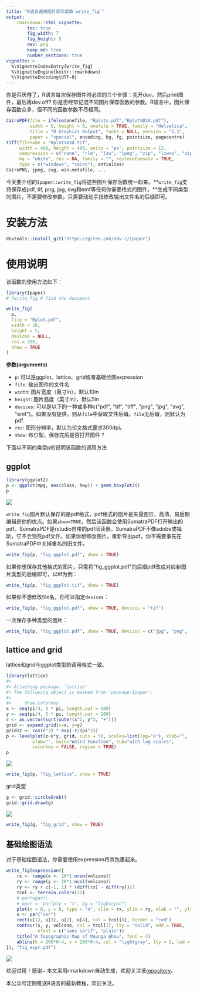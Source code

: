 ```yaml
---
title: "R语言通用图片保存函数`write_fig`"
output: 
    rmarkdown::html_vignette:
        toc: true
        fig_width: 7
        fig_height: 5
        dev: png
        keep_md: true
        number_sections: true
vignette: >
  %\VignetteIndexEntry{write_fig}
  %\VignetteEngine{knitr::rmarkdown}
  %\VignetteEncoding{UTF-8}
---
```




你是否厌倦了，R语言每次保存图件时必须的三个步骤：先开dev，然后print图件，最后再dev.off?
你是否经常记混不同图片保存函数的参数。R语言中，图片保存函数众多，但不同的函数参数不尽相同。
```r
CairoPDF(file = ifelse(onefile, "Rplots.pdf","Rplot%03d.pdf"),
         width = 6, height = 6, onefile = TRUE, family = "Helvetica",
         title = "R Graphics Output", fonts = NULL, version = "1.1",
         paper = "special", encoding, bg, fg, pointsize, pagecentre)
tiff(filename = "Rplot%03d.tif",
     width = 480, height = 480, units = "px", pointsize = 12,
     compression = c("none", "rle", "lzw", "jpeg", "zip", "lzw+p", "zip+p"),
     bg = "white", res = NA, family = "", restoreConsole = TRUE,
     type = c("windows", "cairo"), antialias)
CairoPNG, jpeg, svg, win.metafile, ...
```

今天要介绍的`Ipaper::write_fig`将这些图片保存函数统一起来。**`write_fig`支持保存成pdf, tif, png, jpg, svg和emf等任何你需要格式的图件。**生成不同类型的图片，不需要修改参数，只需要动动手指修改输出文件名的后缀即可。

# 安装方法


```r
devtools::install_git("https://gitee.com/adv-r/Ipaper")
```

# 使用说明
该函数的使用方法如下：


```r
library(Ipaper)
# ?write_fig # find the document
```


```r
write_fig(
  p,
  file = "Rplot.pdf",
  width = 10,
  height = 5,
  devices = NULL,
  res = 300,
  show = TRUE
)
```

**参数(arguments)**

* `p`: 可以是ggplot、lattice、grid或者基础绘图expression
* `file`: 输出图件的文件名
* `width`: 图片宽度（英寸in），默认10in
* `height`: 图片高度（英寸in），默认5in
* `devices`: 可以是以下的一种或多种c("pdf", "tif", "tiff", "png", "jpg", "svg", "emf")。如果没有提供，则从`file`中获取文件后缀。`file`无后缀，则默认为pdf.
* `res`: 图形分辨率，默认为论文格式要求300dpi。
* `show`: 布尔型，保存完后是否打开图件？

下面以不同的类型p的说明该函数的调用方法

## ggplot


```r
library(ggplot2)
p <- ggplot(mpg, aes(class, hwy)) + geom_boxplot2()
p
```

![](write_fig_files/figure-html/unnamed-chunk-4-1.png)<!-- -->

`write_fig`图片默认保存的是pdf格式，pdf格式的图片是矢量图形，高清、易后期编辑是他的优点。如果`show=TRUE`，然后该函数会使用SumatraPDF打开输出的pdf。SumatraPDF是rstudio自带的pdf阅读器。SumatraPDF不像adobe或福昕，它不会锁死pdf文件。如果你想修改图片，重新导出pdf，你不需要事先在SumatraPDF中关掉重名的旧文件。


```r
write_fig(p, "fig_ggplot.pdf", show = TRUE)
```

如果你想保存其他格式的图片，只需将"fig_ggplot.pdf"的后缀pdf改成对应新图片类型的后缀即可，以tif为例：
```r
write_fig(p, "fig_ggplot.tif", show = TRUE)
```

如果你不想修改file名，你可以指定`devices`：
```r
write_fig(p, "fig_ggplot.pdf", show = TRUE, devices = "tif")
```

一次保存多种类型的图片：
```r
write_fig(p, "fig_ggplot.pdf", show = TRUE, devices = c("jpg", "png", "svg", "pdf", "tif", "emf"))
```

## lattice and grid

lattice和grid与ggplot类型的调用格式一致。

```r
library(lattice)
#> 
#> Attaching package: 'lattice'
#> The following object is masked from 'package:Ipaper':
#> 
#>     draw.colorkey
x <- seq(pi/4, 5 * pi, length.out = 100)
y <- seq(pi/4, 5 * pi, length.out = 100)
r <- as.vector(sqrt(outer(x^2, y^2, "+")))
grid <- expand.grid(x=x, y=y)
grid$z <- cos(r^2) * exp(-r/(pi^3))
p <- levelplot(z~x*y, grid, cuts = 50, scales=list(log="e"), xlab="",
          ylab="", main="Weird Function", sub="with log scales",
          colorkey = FALSE, region = TRUE)
p
```

![](write_fig_files/figure-html/unnamed-chunk-6-1.png)<!-- -->

```r
write_fig(p, "fig_lattice", show = TRUE)
```

grid类型

```r
g <- grid::circleGrob()
grid::grid.draw(g)
```

![](write_fig_files/figure-html/unnamed-chunk-7-1.png)<!-- -->

```r
write_fig(g, "fig_grid", show = TRUE)
```

## 基础绘图语法

对于基础绘图语法，你需要使用expression将其包裹起来。

```r
write_fig(expression({
    rx <- range(x <- 10*1:nrow(volcano))
    ry <- range(y <- 10*1:ncol(volcano))
    ry <- ry + c(-1, 1) * (diff(rx) - diff(ry))/2
    tcol <- terrain.colors(12)
    # par(opar); 
    # opar <- par(pty = "s", bg = "lightcyan")
    plot(x = 0, y = 0, type = "n", xlim = rx, ylim = ry, xlab = "", ylab = "")
    u <- par("usr")
    rect(u[1], u[3], u[2], u[4], col = tcol[8], border = "red")
    contour(x, y, volcano, col = tcol[2], lty = "solid", add = TRUE,
            vfont = c("sans serif", "plain"))
    title("A Topographic Map of Maunga Whau", font = 4)
    abline(h = 200*0:4, v = 200*0:4, col = "lightgray", lty = 2, lwd = 0.1)
}), "fig_expr.pdf")
```

![](write_fig_files/figure-html/unnamed-chunk-9-1.png)<!-- -->

欢迎试用！感谢~
本文采用rmarkdown自动生成，欢迎关注该[repository](http://github.com/kongdd/Ipaper)。

本公众号定期推送R语言的最新教程，欢迎关注。
